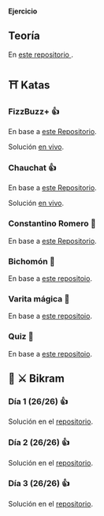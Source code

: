 #### Ejercicio 

## Teoría 
En [este repositorio ](https://github.com/TheBridge-FullStackDeveloper/fundamentos-de-programacion-v2).


## ⛩ Katas

### FizzBuzz+ 👍
En base a [este Repositorio](https://github.com/TheBridge-FullStackDeveloper/fundamentos-de-programacion-kata-fizzbuzz).

Solución [en vivo](https://replit.com/@PalaGato76219/TBW3-JSBizzfuzz#index.js).

### Chauchat 👍
En base a [este Repositorio](https://github.com/TheBridge-FullStackDeveloper/fundamentos-de-programacion-kata-chauchat).

Solución [en vivo](https://replit.com/@PalaGato76219/TBW3-JSChauchat#index.js).

### Constantino Romero 🚩
En base a [este Repositorio](https://github.com/TheBridge-FullStackDeveloper/fundamentos-de-programacion-kata-constantino-romero).

### Bichomón 🚩
En base a [este repositoio](https://github.com/TheBridge-FullStackDeveloper/fundamentos-de-programacion-kata-bichomon).

### Varita mágica 🚩
En base a [este repositoio](/https://github.com/TheBridge-FullStackDeveloper/fundamentos-de-programacion-pp-varita-magica).

### Quiz 🚩
En base a [este repositoio](https://github.com/TheBridge-FullStackDeveloper/proyectos-quiz).


## 🏰 ⚔️ Bikram

### Día 1 (26/26) 👍

Solución en el [repositorio](https://github.com/TommyTraddles/TB_W3-JS_Bikram-1).


### Día 2 (26/26) 👍

Solución en el [repositorio](https://github.com/TommyTraddles/TB_W3-JS_Bikram-2).


### Día 3 (26/26) 👍

Solución en el [repositorio](https://github.com/TommyTraddles/TB_W3-JS_Bikram-3).


